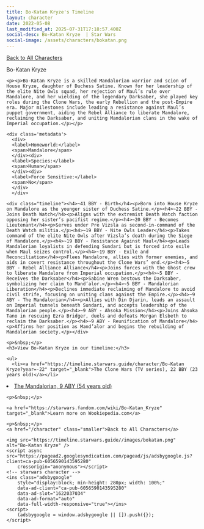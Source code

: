 ```yaml
---
title: Bo-Katan Kryze's Timeline
layout: character
date: 2022-05-08
last_modified_at: 2025-07-31T17:18:57.400Z
social-desc: Bo-Katan Kryze  | Star Wars
social-image: /assets/characters/bokatan.png
---
```

<a href="/character" class="smaller">Back to All Characters</a>

<div class="character-profile container">
  <div class="col-10">
    <p>
    Bo-Katan Kryze             
    </p>

    <p><p>Bo-Katan Kryze is a skilled Mandalorian warrior and scion of House Kryze, daughter of Duchess Satine. Known for her leadership of the elite Nite Owls squad, her rejection of Maul’s rule over Mandalore, and her wielding of the legendary Darksaber, she played key roles during the Clone Wars, the early Rebellion and the post-Empire era. Major milestones include leading a resistance against Maul’s puppet government, aiding the Rebel Alliance to liberate Mandalore, reclaiming the Darksaber, and uniting Mandalorian clans in the wake of Imperial occupation.</p></p>
    
    <div class='metadata'>
      <div>
      <label>Homeworld:</label>
      <span>Mandalore</span>
      </div><div>
      <label>Species:</label>
      <span>Human</span>
      </div><div>
      <label>Force Sensitive:</label>
      <span>No</span>
      </div>
      </div>

    <div class="timeline"><h4>~41 BBY - Birth</h4><p>Born into House Kryze on Mandalore as the younger sister of Duchess Satine.</p><h4>~22 BBY - Joins Death Watch</h4><p>Aligns with the extremist Death Watch faction opposing her sister’s pacifist regime.</p><h4>~20 BBY - Becomes Lieutenant</h4><p>Serves under Pre Vizsla as second-in-command of the Death Watch militia.</p><h4>~19 BBY - Nite Owls Leader</h4><p>Takes command of the elite Nite Owls after Vizsla’s death during the Siege of Mandalore.</p><h4>~19 BBY - Resistance Against Maul</h4><p>Leads Mandalorian loyalists in defending Sundari but is forced into exile when Maul seizes control.</p><h4>~19 BBY - Exile and Reconciliation</h4><p>Flees Mandalore, allies with former enemies, and aids in covert resistance throughout the Clone Wars’ end.</p><h4>~5 BBY - Rebel Alliance Alliance</h4><p>Joins forces with the Ghost crew to liberate Mandalore from Imperial occupation.</p><h4>~5 BBY - Receives the Darksaber</h4><p>Sabine Wren bestows the Darksaber, symbolizing her claim to Mand’alor.</p><h4>~5 BBY - Mandalorian Liberation</h4><p>Declines immediate reclaiming of Mandalore to avoid civil strife, focusing on uniting clans against the Empire.</p><h4>~9 ABY - The Mandalorian</h4><p>Allies with Din Djarin, leads an assault on Imperial tunnels beneath Sundari, and accepts leadership of the Mandalorian people.</p><h4>~9 ABY - Ahsoka Mission</h4><p>Joins Ahsoka Tano in rescuing Ezra Bridger, duels and defeats Morgan Elsbeth to reclaim the Darksaber.</p><h4>~9 ABY - Reunification of Mandalore</h4><p>Affirms her position as Mand’alor and begins the rebuilding of Mandalorian society.</p></div>
    
    <p>&nbsp;</p>
    <h3>View Bo-Katan Kryze in our timeline:</h3>

    <ul>
      <li><a href="https://timeline.starwars.guide/character/Bo-Katan Kryze?year=-22" target="_blank">The Clone Wars (TV series), 22 BBY (23 years old)</a></li>
  <li><a href="https://timeline.starwars.guide/character/Bo-Katan Kryze?year=9" target="_blank">The Mandalorian, 9 ABY (54 years old)</a></li>
    </ul>

    <p>&nbsp;</p>

    <a href="https://starwars.fandom.com/wiki/Bo-Katan_Kryze" target="_blank">Learn more on Wookiepedia.com</a>

    <p>&nbsp;</p>
    <a href="/character" class="smaller">Back to All Characters</a>
  </div>
  <div class="character_image col-2">
    
    <img src="https://timeline.starwars.guide//images/bokatan.png" alt="Bo-Katan Kryze" />
    <script async src="https://pagead2.googlesyndication.com/pagead/js/adsbygoogle.js?client=ca-pub-6056590143595280"
        crossorigin="anonymous"></script>
    <!-- starwars character -->
    <ins class="adsbygoogle"
        style="display:block; min-height: 280px; width: 100%;"
        data-ad-client="ca-pub-6056590143595280"
        data-ad-slot="1622037034"
        data-ad-format="auto"
        data-full-width-responsive="true"></ins>
    <script>
        (adsbygoogle = window.adsbygoogle || []).push({});
    </script>
  </div>
</div>
